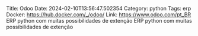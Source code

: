 Title: Odoo
Date: 2024-02-10T13:56:47.502354
Category: python
Tags: erp
Docker: https://hub.docker.com/_/odoo/
Link: https://www.odoo.com/pt_BR
ERP python com muitas possibilidades de extenção
ERP python com muitas possibilidades de extenção
